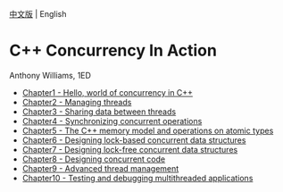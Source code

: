 [中文版](README_zh.md) | English

# C++ Concurrency In Action

Anthony Williams, 1ED

- [Chapter1 - Hello, world of concurrency in C++](chapter1.md)
- [Chapter2 - Managing threads](chapter2.md)
- [Chapter3 - Sharing data between threads](chapter3.md)
- [Chapter4 - Synchronizing concurrent operations](chapter4.md)
- [Chapter5 - The C++ memory model and operations on atomic types](chapter5.md)
- [Chapter6 - Designing lock-based concurrent data structures](chapter6.md)
- [Chapter7 - Designing lock-free concurrent data structures](chapter7.md)
- [Chapter8 - Designing concurrent code](chapter8.md)
- [Chapter9 - Advanced thread management](chapter9.md)
- [Chapter10 - Testing and debugging multithreaded applications](chapter10.md)
